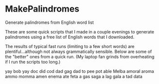 MakePalindromes
===============

Generate palindromes from English word list

These are some quick scripts that I made in a couple evenings to generate palindromes using a free list of English
words that I downloaded.

The results of typical fast runs (limiting to a few short words) are plentiful...although not always grammatically
sensible.  Below are some of the "better" ones from a quick run.  (My laptop fan grinds from overheating if I run
the scripts too long.)

yay bob yay
doc did cod
dad gag dad
to pee pot
able Melba
amoral aroma
ammo momma
amen enema
ate feta
a gas saga
a lag gala
a tad data
  
